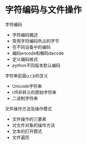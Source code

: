 # 字符编码与文件操作

字符编码

- 字符编码概述
- 常用字符编码所占的字节
- 在不同设备中的编码
- 编码encode和解码decode
- 定义编码格式
- python不同版本默认编码

字符串前面u,r,b的含义

- Unicode字符串
- r/R非转义的原始字符串
- 二进制字符串

文件操作方法及操作模式

- 文件操作的三要素
- 对文件对象的操作方法
- 文本的打开模式
- 文件遍历